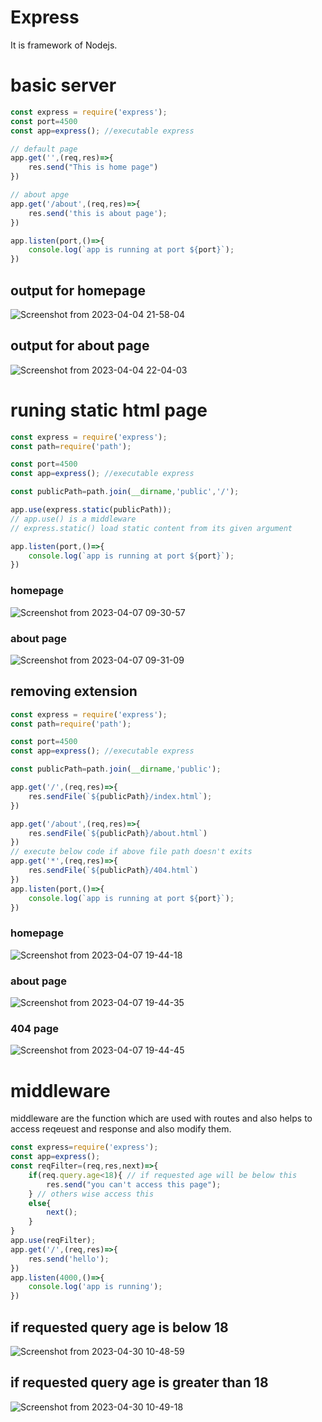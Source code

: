 # Express 
It is framework of Nodejs.

# basic server
```js
const express = require('express');
const port=4500
const app=express(); //executable express 

// default page
app.get('',(req,res)=>{
    res.send("This is home page")
})

// about apge 
app.get('/about',(req,res)=>{
    res.send('this is about page');
})

app.listen(port,()=>{
    console.log(`app is running at port ${port}`);
})
```
## output for homepage
![Screenshot from 2023-04-04 21-58-04](https://user-images.githubusercontent.com/56790381/229857542-abe0d40d-40e0-4f3a-b630-692a6b8f9ee4.png)
## output for about page
![Screenshot from 2023-04-04 22-04-03](https://user-images.githubusercontent.com/56790381/229858288-0eb2310c-62ac-4d50-84e8-2cf1b27f2ac5.png)

# runing static html page
```js
const express = require('express');
const path=require('path');

const port=4500
const app=express(); //executable express 

const publicPath=path.join(__dirname,'public','/');

app.use(express.static(publicPath));
// app.use() is a middleware
// express.static() load static content from its given argument

app.listen(port,()=>{
    console.log(`app is running at port ${port}`);
})
```
### homepage
![Screenshot from 2023-04-07 09-30-57](https://user-images.githubusercontent.com/56790381/230538546-2d9e65d3-07b3-404b-8d94-2039050fb75a.png)
### about page
![Screenshot from 2023-04-07 09-31-09](https://user-images.githubusercontent.com/56790381/230538555-3a33305f-3fdf-4775-aeda-6d3be504fdf6.png)

## removing extension 
```js
const express = require('express');
const path=require('path');

const port=4500
const app=express(); //executable express 

const publicPath=path.join(__dirname,'public');

app.get('/',(req,res)=>{
    res.sendFile(`${publicPath}/index.html`);    
})

app.get('/about',(req,res)=>{
    res.sendFile(`${publicPath}/about.html`)
})
// execute below code if above file path doesn't exits
app.get('*',(req,res)=>{
    res.sendFile(`${publicPath}/404.html`)
})
app.listen(port,()=>{
    console.log(`app is running at port ${port}`);
})
```
### homepage
![Screenshot from 2023-04-07 19-44-18](https://user-images.githubusercontent.com/56790381/230624782-9b0ce94f-54e8-441c-9e08-d337345bca54.png)
### about page
![Screenshot from 2023-04-07 19-44-35](https://user-images.githubusercontent.com/56790381/230624791-0cc9a8e9-719b-431a-a023-8f3049b3253b.png)
### 404 page
![Screenshot from 2023-04-07 19-44-45](https://user-images.githubusercontent.com/56790381/230624794-3ebe2d73-1c0c-47c1-8da5-427d0755bd28.png)

# middleware 
middleware are the function which are used with routes and also helps to access reqeuest and response and also modify them.
```js
const express=require('express');
const app=express();
const reqFilter=(req,res,next)=>{
    if(req.query.age<18){ // if requested age will be below this 
        res.send("you can't access this page");
    } // others wise access this
    else{
        next();
    }
}
app.use(reqFilter);
app.get('/',(req,res)=>{
    res.send('hello');
})
app.listen(4000,()=>{
    console.log('app is running');
})
```
## if requested query age is below 18
![Screenshot from 2023-04-30 10-48-59](https://user-images.githubusercontent.com/56790381/235337072-ca09bd81-d2ad-4777-b8f5-2d9e4fda3ee8.png)
## if requested query age is greater than 18
![Screenshot from 2023-04-30 10-49-18](https://user-images.githubusercontent.com/56790381/235337069-2b0fbf0f-a0be-45bd-a8bd-632ba773b386.png)


